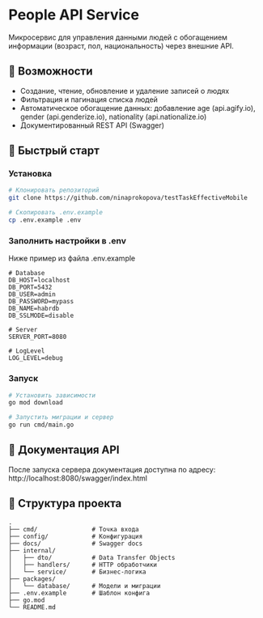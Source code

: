 # People API Service

Микросервис для управления данными людей с обогащением информации (возраст, пол, национальность) через внешние API.

## 📌 Возможности

- Создание, чтение, обновление и удаление записей о людях
- Фильтрация и пагинация списка людей
- Автоматическое обогащение данных: 
добавление age (api.agify.io), gender (api.genderize.io), nationality (api.nationalize.io)
- Документированный REST API (Swagger)

## 🚀 Быстрый старт
### Установка
```bash
# Клонировать репозиторий
git clone https://github.com/ninaprokopova/testTaskEffectiveMobile

# Скопировать .env.example
cp .env.example .env
```
### Заполнить настройки в .env
Ниже пример из файла .env.example
```
# Database
DB_HOST=localhost
DB_PORT=5432
DB_USER=admin
DB_PASSWORD=mypass
DB_NAME=habrdb
DB_SSLMODE=disable

# Server
SERVER_PORT=8080

# LogLevel
LOG_LEVEL=debug
```
### Запуск
```bash
# Установить зависимости
go mod download

# Запустить миграции и сервер
go run cmd/main.go
```
## 📌 Документация API
После запуска сервера документация доступна по адресу:
http://localhost:8080/swagger/index.html

## 📁 Структура проекта
```text
.
├── cmd/               # Точка входа
├── config/            # Конфигурация
├── docs/              # Swagger docs
├── internal/
│   ├── dto/           # Data Transfer Objects
│   ├── handlers/      # HTTP обработчики
│   └── service/       # Бизнес-логика
├── packages/
│   └── database/      # Модели и миграции
├── .env.example       # Шаблон конфига
├── go.mod
└── README.md
```